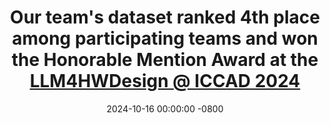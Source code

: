 ---
title: >-
    Our team's dataset ranked 4th place among participating teams and won the Honorable Mention Award at the
    <a href="https://nvlabs.github.io/LLM4HWDesign/results.html" target="_blank">LLM4HWDesign @ ICCAD 2024</a>
date: 2024-10-16 00:00:00 -0800
---